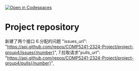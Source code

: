 [![Open in Codespaces](https://classroom.github.com/assets/launch-codespace-7f7980b617ed060a017424585567c406b6ee15c891e84e1186181d67ecf80aa0.svg)](https://classroom.github.com/open-in-codespaces?assignment_repo_id=14283395)
# Project repository

新建了两个接口
6.分配的问题 "issues_url": "https://api.github.com/repos/COMP5241-2324-Project/project-group4/issues{/number}",
7.拉取请求"pulls_url": "https://api.github.com/repos/COMP5241-2324-Project/project-group4/pulls{/number}",